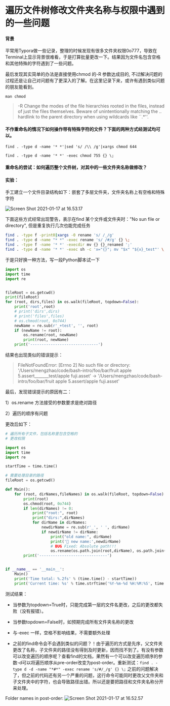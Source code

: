 # 遍历文件树修改文件夹名称与权限中遇到的一些问题


#### 背景

平常用Typora做一些记录，整理的时候发现有很多文件夹权限0o777，导致在Terminal上显示背景很难看，于是打算批量更改一下。结果因为文件名包含空格和其他特殊的字符遇到了一些问题。

最后发现其实简单的办法是直接使用chmod 的-R 参数达成目的, 不过解决问题的过程还是让自己对问题有了更深入的了解。在这里记录下来，或许有遇到类似问题的朋友能看到。

<!--more-->

`man chmod`

>-R  Change the modes of the file hierarchies rooted in the files, instead of just the files themselves.  Beware of unintentionally matching the .. hardlink to the parent directory when using wildcards like ``.*''.


#### 不作重命名的情况下如何操作带有特殊字符的文件？下面的两种方式经测试均可以。



`find . -type d -name '* *'|sed 's/ /\\ /g'|xargs chmod 644`

`find . -type d -name '* *' -exec chmod 755 {} \;`


#### 重命名的尝试：如何遍历整个文件树，对其中的一些文件夹名称做修改？

#### 实验：

手工建立一个文件目录结构如下：嵌套了多层文件夹，文件夹名称上有空格和特殊字符

![Screen Shot 2021-01-17 at 16.53.17](https://tva1.sinaimg.cn/large/008eGmZEly1gmrhz1ntfuj31gk0ouaem.jpg)

下面这些方式经常出现警告，表示在find 某个文件或文件夹时："No sun file or directory",  但是重复执行几次也能完成任务

```sh
find . -type f -print0|xargs -0 rename 's/ /_/g'
find . -type d -name "* *" -exec rename 's/ /#/g' {} \;
find . -type f -name '* *' -execdir mv {} {}_renamed ';'
find . -type d -name '* *' -exec sh -c 'x="{}"; mv "$x" "${x}_test"' \;
```

于是只好换一种方法，写一段Python脚本试一下

```python
import os
import time
import re


fileRoot = os.getcwd()
print(fileRoot)
for (root, dirs,files) in os.walk(fileRoot, topdown=False):
    print('root',root)
    # print('dirs',dirs)
    # print('files',files)
    # os.chmod(root, 0o744)
    newName = re.sub(r'_+test', '', root)
    if (newName != root):
        os.rename(root, newName)
        print(root, newName)
    print('------------------------------')


```

结果也出现类似的错误提示：

>FileNotFoundError: [Errno 2] No such file or directory: '/Users/mengzhao/code/bash-intro/foo/bar/fruit apple 5.assert_______test/apple fuji.asset' -> '/Users/mengzhao/code/bash-intro/foo/bar/fruit apple 5.assert/apple fuji.asset'


最后，发现错误提示的原因有二：

1）os.rename 方法接受的参数要求是绝对路径

2）遍历的顺序有问题


更改后如下：

```python
# 遍历所有子文件，包括名称里包含空格的
# 更改权限

import os
import time
import re

startTime = time.time()

# 需要处理目录的路径
fileRoot = os.getcwd()

def Main():
    for (root, dirNames,fileNames) in os.walk(fileRoot, topdown=False):
        print(root)
        os.chmod(root, 0o744)
        if len(dirNames) != 0:
            print("root:", root)
            print("dirs:",dirNames)
            for dirName in dirNames:
                newdirName = re.sub(r'_', ' ', dirName)
                if newdirName != dirName:
                    print("old name:", dirName)
                    print('🦊 new name:',newdirName)
                    # BUG Fixed: Absolute path!!!
                    os.rename(os.path.join(root,dirName), os.path.join(root,newdirName))
        print('------------------------------')


if __name__ == '__main__':
    Main()
    print('Time total: %.2fs' % (time.time() - startTime))
    print('Current time: %s' % time.strftime('%Y-%m-%d %H:%M:%S', time.localtime(time.time())))
```


测试结果：

- 当参数为topdown=True时，只能完成第一层的文件名更改，之后的更改都失败（没有报错）。

- 当参数topdown=False时，如预期完成所有文件夹名称的更改

- 与-exec 一样，空格不影响结果，不需要额外处理
- 之前的find命令会不会遇到类似的问题？！由于遍历的方式是先序，父文件夹更改了名称，子文件夹的路径没有得到及时更新，因而找不到了。有没有参数可以改变遍历的顺序呢？查看find的文档，果然有一个可以改变遍历顺序的参数-d可以将遍历顺序从pre-order改变为post-order。重新测试：`find . -type d -d -name "*#*" -exec rename 's/#/_/g' {} \;` 之前的问题解决了，但之前的代码还有另一个严重的问题，这行命令可能同时更改父文件夹和子文件夹中的字符，也会导致路径出错。所以还是要把路径和文件夹名称分开来处理。



Folder names in post-order:
![Screen Shot 2021-01-17 at 16.52.57](https://tva1.sinaimg.cn/large/008eGmZEly1gmrhze5a9xj31ka0ogn1s.jpg)



